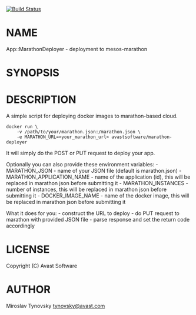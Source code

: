 [![Build Status](https://travis-ci.org/avast/marathon-deployer.svg?branch=master)](https://travis-ci.org/avast/marathon-deployer)
# NAME

App::MarathonDeployer - deployment to mesos-marathon

# SYNOPSIS

# DESCRIPTION

A simple script for deploying docker images to marathon-based cloud.

    docker run \
        -v /path/to/your/marathon.json:/marathon.json \
        -e MARATHON_URL=<your_marathon_url> avastsoftware/marathon-deployer

It will simply do the POST or PUT request to deploy your app.

Optionally you can also provide these environment variables:
\- MARATHON\_JSON - name of your JSON file (default is marathon.json)
\- MARATHON\_APPLICATION\_NAME - name of the application (id), this will be replaced in marathon json before submitting it
\- MARATHON\_INSTANCES - number of instances, this will be replaced in marathon json before submitting it
\- DOCKER\_IMAGE\_NAME - name of the docker image, this will be replaced in marathon json before submitting it

What it does for you:
\- construct the URL to deploy
\- do PUT request to marathon with provided JSON file
\- parse response and set the return code accordingly

# LICENSE

Copyright (C) Avast Software

# AUTHOR

Miroslav Tynovsky <tynovsky@avast.com>
